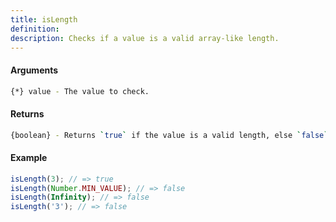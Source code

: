 ```yaml
---
title: isLength
definition: 
description: Checks if a value is a valid array-like length.
---
```



#### Arguments


```bash
{*} value - The value to check.
```


#### Returns


```bash
{boolean} - Returns `true` if the value is a valid length, else `false`.
```


#### Example


```ts
isLength(3); // => trueisLength(Number.MIN_VALUE); // => falseisLength(Infinity); // => falseisLength('3'); // => false
```